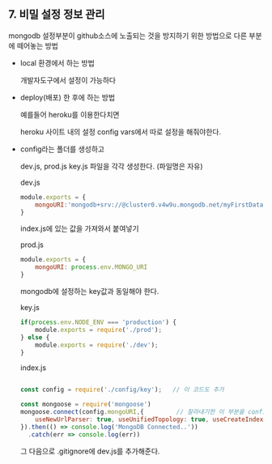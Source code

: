 ## 7. 비밀 설정 정보 관리



mongodb 설정부분이 github소스에 노출되는 것을 방지하기 위한 방법으로 다른 부분에 떼어놓는 방법

- local 환경에서 하는 방법

  개발자도구에서 설정이 가능하다

- deploy(배포) 한 후에 하는 방법

  예를들어 heroku를 이용한다치면

  heroku 사이트 내의 설정 config vars에서 따로 설정을 해줘야한다.



- config라는 폴더를 생성하고

  dev.js, prod.js key.js 파일을 각각 생성한다. (파일명은 자유)

  

  dev.js

  ```javascript
  module.exports = {
      mongoURI:'mongodb+srv://@cluster0.v4w9u.mongodb.net/myFirstDatabase?retryWrites=true&w=majority'
  }
  ```

  index.js에 있는 값을 가져와서 붙여넣기

  

  prod.js

  ```javascript
  module.exports = {
      mongoURI: process.env.MONGO_URI
  }
  ```

  mongodb에 설정하는 key값과 동일해야 한다.

  

  key.js

  ```javascript
  if(process.env.NODE_ENV === 'production') {
      module.exports = require('./prod');
  } else {
      module.exports = require('./dev');
  }
  ```

  

  index.js

  ```javascript
  
  const config = require('./config/key');   // 이 코드도 추가
  
  const mongoose = require('mongoose')
  mongoose.connect(config.mongoURI,{         // 잘라내기한 이 부분을 config.mongoURI로 채워준다.
      useNewUrlParser: true, useUnifiedTopology: true, useCreateIndex: true, useFindAndModify: false
  }).then(() => console.log('MongoDB Connected..'))
    .catch(err => console.log(err))
  
  
  ```

  

  그 다음으로 .gitignore에 dev.js를 추가해준다.

  

  

  

